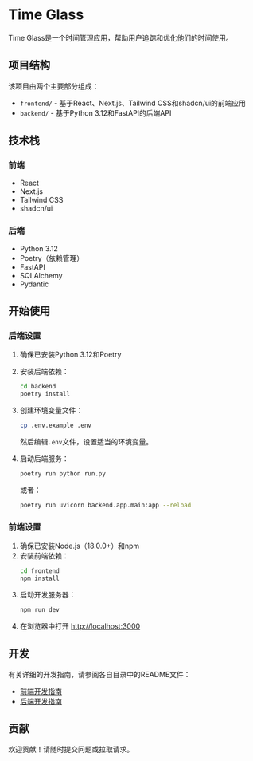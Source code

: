 # Time Glass

Time Glass是一个时间管理应用，帮助用户追踪和优化他们的时间使用。

## 项目结构

该项目由两个主要部分组成：

- `frontend/` - 基于React、Next.js、Tailwind CSS和shadcn/ui的前端应用
- `backend/` - 基于Python 3.12和FastAPI的后端API

## 技术栈

### 前端

- React
- Next.js
- Tailwind CSS
- shadcn/ui

### 后端

- Python 3.12
- Poetry（依赖管理）
- FastAPI
- SQLAlchemy
- Pydantic

## 开始使用

### 后端设置

1. 确保已安装Python 3.12和Poetry
2. 安装后端依赖：
   ```bash
   cd backend
   poetry install
   ```
3. 创建环境变量文件：
   ```bash
   cp .env.example .env
   ```
   然后编辑`.env`文件，设置适当的环境变量。

4. 启动后端服务：
   ```bash
   poetry run python run.py
   ```
   或者：
   ```bash
   poetry run uvicorn backend.app.main:app --reload
   ```

### 前端设置

1. 确保已安装Node.js（18.0.0+）和npm
2. 安装前端依赖：
   ```bash
   cd frontend
   npm install
   ```
3. 启动开发服务器：
   ```bash
   npm run dev
   ```
4. 在浏览器中打开 [http://localhost:3000](http://localhost:3000)

## 开发

有关详细的开发指南，请参阅各自目录中的README文件：

- [前端开发指南](frontend/README.md)
- [后端开发指南](backend/README.md)

## 贡献

欢迎贡献！请随时提交问题或拉取请求。
